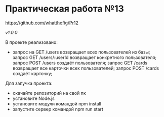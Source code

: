 <h1>Практическая работа №13</h1>

https://github.com/whatthefig/Pr12

*v1.0.0*

В проекте реализовано:

- запрос на GET /users возвращает всех пользователей из базы;
запрос GET /users/:userId возвращает конкретного пользователя;
запрос POST /users создаёт пользователя;
запрос GET /cards возвращает все карточки всех пользователей;
запрос POST /cards создаёт карточку;

Для запучка проекта:

- скачайте репозиторий на свой пк
- установите Node.js
- установите модули командой npm install
- запустите сервер командой npm run start